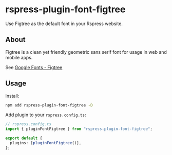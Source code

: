 # rspress-plugin-font-figtree

Use Figtree as the default font in your Rspress website.

<!-- <p>
  <a href="https://npmjs.com/package/rspress-plugin-font-open-sans">
   <img src="https://img.shields.io/npm/v/rspress-plugin-font-open-sans?style=flat-square&colorA=564341&colorB=EDED91" alt="npm version" />
  </a>
    <img src="https://img.shields.io/badge/License-MIT-blue.svg?style=flat-square&colorA=564341&colorB=EDED91" alt="license" />
</p> -->

## About

Figtree is a clean yet friendly geometric sans serif font for usage in web and mobile apps.

See [Google Fonts - Figtree](https://fonts.google.com/specimen/Figtree/about)

## Usage

Install:

```bash
npm add rspress-plugin-font-figtree -D
```

Add plugin to your `rspress.config.ts`:

```ts
// rspress.config.ts
import { pluginFontFigtree } from "rspress-plugin-font-figtree";

export default {
  plugins: [pluginFontFigtree()],
};
```

